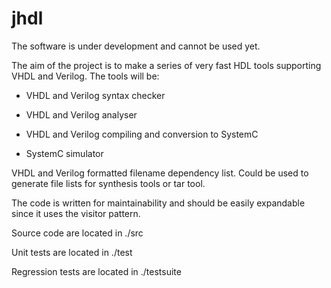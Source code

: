 # jhdl

The software is under development and cannot be used yet.

The aim of the project is to make a series of very fast HDL tools supporting VHDL and Verilog. The tools will be:

* VHDL and Verilog syntax checker

* VHDL and Verilog analyser

* VHDL and Verilog compiling and conversion to SystemC

* SystemC simulator

VHDL and Verilog formatted filename dependency list. Could be used to generate file lists for synthesis tools or tar tool.

The code is written for maintainability and should be easily expandable since it uses the visitor pattern.

Source code are located in ./src

Unit tests are located in ./test

Regression tests are located in ./testsuite
